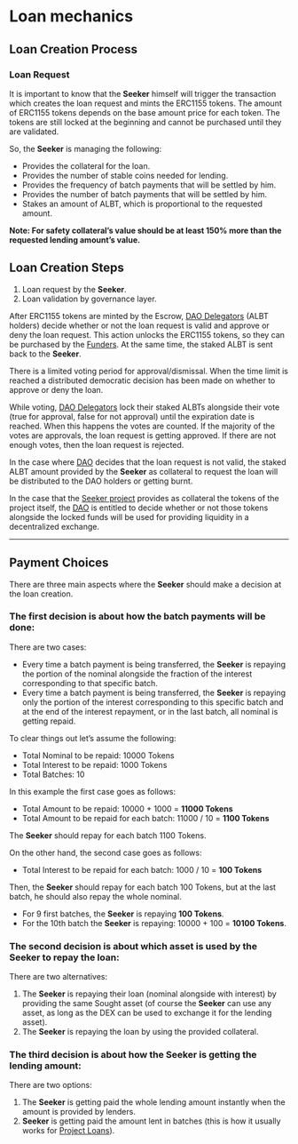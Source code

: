 # Loan mechanics

## Loan Creation Process

### Loan Request
It is important to know that the **Seeker** himself will trigger the transaction which creates the loan request and mints the ERC1155 tokens.
The amount of ERC1155 tokens depends on the base amount price for each token.
The tokens are still locked at the beginning and cannot be purchased until they are validated.

So, the **Seeker** is managing the following:
* Provides the collateral for the loan.
* Provides the number of stable coins needed for lending.
* Provides the frequency of batch payments that will be settled by him.
* Provides the number of batch payments that will be settled by him.
* Stakes an amount of ALBT, which is proportional to the requested amount.

**Note: For safety collateral’s value should be at least 150% more than the requested lending amount’s value.** 

## Loan Creation Steps
1. Loan request by the **Seeker**.
2. Loan validation by governance layer.

After ERC1155 tokens are minted by the Escrow, [DAO Delegators](DAO.md) (ALBT holders) decide whether or not the loan request is valid and approve or deny the loan request.
This action unlocks the ERC1155 tokens, so they can be purchased by the [Funders](Glossary.md#funder). At the same time, the staked ALBT is sent back to the **Seeker**.

There is a limited voting period for approval/dismissal. When the time limit is reached a distributed democratic decision has been made on whether to approve or deny the loan.

While voting, [DAO Delegators](DAO.md) lock their staked ALBTs alongside their vote (true for approval, false for not approval) until the expiration date is reached.
When this happens the votes are counted. If the majority of the votes are approvals, the loan request is getting approved. If there are not enough votes, then the loan request is rejected.

In the case where [DAO](DAO.md) decides that the loan request is not valid, the staked ALBT amount provided by the **Seeker** as collateral to request the loan will be distributed to the DAO holders or getting burnt.


In the case that the [Seeker project](Glossary.md#seeker) provides as collateral the tokens of the project itself, the [DAO](DAO.md) is entitled to decide whether or not those tokens alongside the locked funds will be used for providing liquidity in a decentralized exchange.


---

## Payment Choices
There are three main aspects where the **Seeker** should make a decision at the loan creation.

### **The first decision is about how the batch payments will be done:**
There are two cases:
* Every time a batch payment is being transferred, the **Seeker** is repaying the portion of the nominal alongside the fraction of the interest corresponding to that specific batch.
* Every time a batch payment is being transferred, the **Seeker** is repaying only the portion of the interest corresponding to this specific batch and at the end of the interest repayment, or in the last batch, all nominal is getting repaid.

To clear things out let’s assume the following:
* Total Nominal to be repaid: 10000 Tokens
* Total Interest to be repaid: 1000 Tokens
* Total Batches: 10

In this example the first case goes as follows:

- Total Amount to be repaid: 10000 + 1000 = **11000 Tokens**
- Total Amount to be repaid for each batch: 11000 / 10 = **1100 Tokens**

The **Seeker** should repay for each batch 1100 Tokens.

On the other hand, the second case goes as follows:
* Total Interest to be repaid for each batch: 1000 / 10 = **100 Tokens**

Then, the **Seeker** should repay for each batch 100 Tokens, but at the last batch, he should also repay the whole nominal.
* For 9 first batches, the **Seeker** is repaying **100 Tokens**.
* For the 10th batch the **Seeker** is repaying: 10000 + 100 = **10100 Tokens**.

### **The second decision is about which asset is used by the Seeker to repay the loan:**
There are two alternatives:
1. The **Seeker** is repaying their loan (nominal alongside with interest) by providing the same Sought asset (of course the **Seeker** can use any asset, as long as the DEX can be used to exchange it for the lending asset).
2. The **Seeker** is repaying the loan by using the provided collateral.

### **The third decision is about how the Seeker is getting the lending amount:**
There are two options:
1. The **Seeker** is getting paid the whole lending amount instantly when the amount is provided by lenders.
2. **Seeker** is getting paid the amount lent in batches (this is how it usually works for [Project Loans](Glossary.md#project-loan)).



